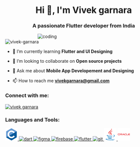 <h1 align="center">Hi 👋, I'm Vivek garnara</h1>
    <h3 align="center">A passionate Flutter developer from India</h3>
    <img align="right" alt="coding" width="400" src="https://www.fegno.com/wp-content/uploads/2022/07/top-it-outsourcing-company-in-kochi.gif" >

<p align="left"> <img src="https://komarev.com/ghpvc/?username=vivek-garnara&label=Profile%20views&color=0e75b6&style=flat" alt="vivek-garnara" /> </p>

- 🌱 I’m currently learning **Flutter and UI Designing**

- 👯 I’m looking to collaborate on **Open source projects**

- 💬 Ask me about **Mobile App Developement and Designing**

- 📫 How to reach me **vivekgarnara@gmail.com**

<h3 align="left">Connect with me:</h3>
<p align="left">
<a href="https://linkedin.com/in/vivek garnara" target="blank"><img align="center" src="https://raw.githubusercontent.com/rahuldkjain/github-profile-readme-generator/master/src/images/icons/Social/linked-in-alt.svg" alt="vivek garnara" height="30" width="40" /></a>
</p>

<h3 align="left">Languages and Tools:</h3>
<p align="left"> <a href="https://www.cprogramming.com/" target="_blank" rel="noreferrer"> <img src="https://raw.githubusercontent.com/devicons/devicon/master/icons/c/c-original.svg" alt="c" width="40" height="40"/> </a> <a href="https://dart.dev" target="_blank" rel="noreferrer"> <img src="https://www.vectorlogo.zone/logos/dartlang/dartlang-icon.svg" alt="dart" width="40" height="40"/> </a> <a href="https://www.figma.com/" target="_blank" rel="noreferrer"> <img src="https://www.vectorlogo.zone/logos/figma/figma-icon.svg" alt="figma" width="40" height="40"/> </a> <a href="https://firebase.google.com/" target="_blank" rel="noreferrer"> <img src="https://www.vectorlogo.zone/logos/firebase/firebase-icon.svg" alt="firebase" width="40" height="40"/> </a> <a href="https://flutter.dev" target="_blank" rel="noreferrer"> <img src="https://www.vectorlogo.zone/logos/flutterio/flutterio-icon.svg" alt="flutter" width="40" height="40"/> </a> <a href="https://git-scm.com/" target="_blank" rel="noreferrer"> <img src="https://www.vectorlogo.zone/logos/git-scm/git-scm-icon.svg" alt="git" width="40" height="40"/> </a> <a href="https://www.java.com" target="_blank" rel="noreferrer"> <img src="https://raw.githubusercontent.com/devicons/devicon/master/icons/java/java-original.svg" alt="java" width="40" height="40"/> </a> <a href="https://www.oracle.com/" target="_blank" rel="noreferrer"> <img src="https://raw.githubusercontent.com/devicons/devicon/master/icons/oracle/oracle-original.svg" alt="oracle" width="40" height="40"/> </a> </p>
